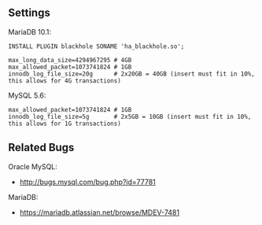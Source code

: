 Settings
--------

MariaDB 10.1:

    INSTALL PLUGIN blackhole SONAME 'ha_blackhole.so';

    max_long_data_size=4294967295 # 4GB
    max_allowed_packet=1073741824 # 1GB
    innodb_log_file_size=20g      # 2x20GB = 40GB (insert must fit in 10%, this allows for 4G transactions)

MySQL 5.6:

    max_allowed_packet=1073741824 # 1GB
    innodb_log_file_size=5g       # 2x5GB = 10GB (insert must fit in 10%, this allows for 1G transactions)

Related Bugs
------------

Oracle MySQL:
* http://bugs.mysql.com/bug.php?id=77781

MariaDB:
* https://mariadb.atlassian.net/browse/MDEV-7481
